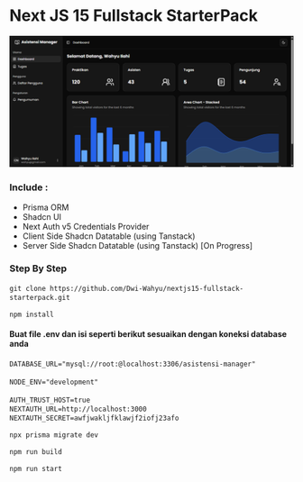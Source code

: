# Next JS 15 Fullstack StarterPack

![Dashboard View](./dashboard.png)

### Include :

- Prisma ORM
- Shadcn UI
- Next Auth v5 Credentials Provider
- Client Side Shadcn Datatable (using Tanstack)
- Server Side Shadcn Datatable (using Tanstack) [On Progress]

### Step By Step

```
git clone https://github.com/Dwi-Wahyu/nextjs15-fullstack-starterpack.git
```

```
npm install
```

#### Buat file .env dan isi seperti berikut sesuaikan dengan koneksi database anda

```
DATABASE_URL="mysql://root:@localhost:3306/asistensi-manager"

NODE_ENV="development"

AUTH_TRUST_HOST=true
NEXTAUTH_URL=http://localhost:3000
NEXTAUTH_SECRET=awfjwakljfklawjf2iofj23afo
```

```
npx prisma migrate dev
```

```
npm run build
```

```
npm run start
```
